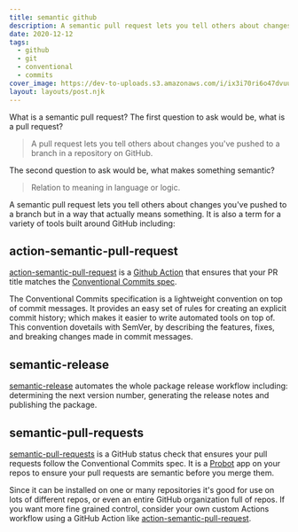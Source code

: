 ```yaml
---
title: semantic github
description: A semantic pull request lets you tell others about changes you've pushed to a branch but in a way that actually means something.
date: 2020-12-12
tags:
  - github
  - git
  - conventional
  - commits
cover_image: https://dev-to-uploads.s3.amazonaws.com/i/ix3i70ri6o47dvuu6xm7.jpg
layout: layouts/post.njk
---
```


What is a semantic pull request? The first question to ask would be, what is a pull request?
> A pull request lets you tell others about changes you've pushed to a branch in a repository on GitHub.

The second question to ask would be, what makes something semantic?
> Relation to meaning in language or logic.

A semantic pull request lets you tell others about changes you've pushed to a branch but in a way that actually means something. It is also a term for a variety of tools built around GitHub including:

## action-semantic-pull-request

[action-semantic-pull-request](https://github.com/amannn/action-semantic-pull-request) is a [Github Action](https://github.com/features/actions) that ensures that your PR title matches the [Conventional Commits spec](https://www.conventionalcommits.org/).

The Conventional Commits specification is a lightweight convention on top of commit messages. It provides an easy set of rules for creating an explicit commit history; which makes it easier to write automated tools on top of. This convention dovetails with SemVer, by describing the features, fixes, and breaking changes made in commit messages.

## semantic-release

[semantic-release](https://github.com/semantic-release/semantic-release) automates the whole package release workflow including: determining the next version number, generating the release notes and publishing the package.

## semantic-pull-requests

[semantic-pull-requests](https://github.com/zeke/semantic-pull-requests) is a GitHub status check that ensures your pull requests follow the Conventional Commits spec. It is a [Probot](https://probot.github.io/) app on your repos to ensure your pull requests are semantic before you merge them.

Since it can be installed on one or many repositories it's good for use on lots of different repos, or even an entire GitHub organization full of repos. If you want more fine grained control, consider your own custom Actions workflow using a GitHub Action like [action-semantic-pull-request](https://github.com/amannn/action-semantic-pull-request).
